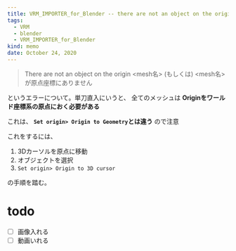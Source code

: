 ```yaml
---
title: VRM_IMPORTER_for_Blender -- there are not an object on the origin
tags:
  - VRM
  - blender
  - VRM_IMPORTER_for_Blender
kind: memo
date: October 24, 2020
---
```


> There are not an object on the origin <mesh名>
(もしくは)
  <mesh名> が原点座標にありません

というエラーについて。単刀直入にいうと、
全てのメッシュは **Originをワールド座標系の原点におく必要がある**

これは、 **`Set origin> Origin to Geometry`とは違う** ので注意

これをするには、

1. 3Dカーソルを原点に移動
2. オブジェクトを選択
3. `Set origin> Origin to 3D cursor`

の手順を踏む。



# todo

- [ ] 画像入れる
- [ ] 動画いれる
